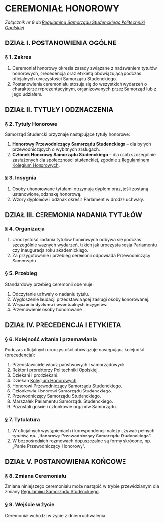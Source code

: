 ﻿# CEREMONIAŁ HONOROWY

*Załącznik nr 9 do [Regulaminu Samorządu Studenckiego Politechniki Opolskiej](01-regulamin-sspo.md)*

## DZIAŁ I. POSTANOWIENIA OGÓLNE

### § 1. Zakres
1. Ceremoniał honorowy określa zasady związane z nadawaniem tytułów honorowych, precedencją oraz etykietą obowiązującą podczas oficjalnych uroczystości Samorządu Studenckiego.
2. Postanowienia ceremoniału stosuje się do wszystkich wydarzeń o charakterze reprezentacyjnym, organizowanych przez Samorząd lub z jego udziałem.

## DZIAŁ II. TYTUŁY I ODZNACZENIA

### § 2. Tytuły Honorowe
Samorząd Studencki przyznaje następujące tytuły honorowe:
1. **Honorowy Przewodniczący Samorządu Studenckiego** – dla byłych przewodniczących o wybitnych zasługach.
2. **Członek Honorowy Samorządu Studenckiego** – dla osób szczególnie zasłużonych dla społeczności studenckiej, zgodnie z [Regulaminem Kolegium Honorowych](07-regulamin-kolegium-honorowych.md).

### § 3. Insygnia
1. Osoby uhonorowane tytułami otrzymują dyplom oraz, jeśli zostaną ustanowione, odznakę honorową.
2. Wzory dyplomów i odznak określa Parlament w drodze uchwały.

## DZIAŁ III. CEREMONIA NADANIA TYTUŁÓW

### § 4. Organizacja
1. Uroczystość nadania tytułów honorowych odbywa się podczas szczególnie ważnych wydarzeń, takich jak uroczysta sesja Parlamentu czy inauguracja roku akademickiego.
2. Za przygotowanie i przebieg ceremonii odpowiada Przewodniczący Samorządu.

### § 5. Przebieg
Standardowy przebieg ceremonii obejmuje:
1. Odczytanie uchwały o nadaniu tytułu.
2. Wygłoszenie laudacji przedstawiającej zasługi osoby honorowanej.
3. Wręczenie dyplomu i ewentualnych insygniów.
4. Przemówienie osoby honorowanej.

## DZIAŁ IV. PRECEDENCJA I ETYKIETA

### § 6. Kolejność witania i przemawiania
Podczas oficjalnych uroczystości obowiązuje następująca kolejność (precedencja):
1. Przedstawiciele władz państwowych i samorządowych.
2. Rektor i prorektorzy Politechniki Opolskiej.
3. Dziekani i prodziekani.
4. Dziekan [Kolegium Honorowych](07-regulamin-kolegium-honorowych.md).
5. Honorowi Przewodniczący Samorządu Studenckiego.
6. Członkowie Honorowi Samorządu Studenckiego.
7. Przewodniczący Samorządu Studenckiego.
8. Marszałek Parlamentu Samorządu Studenckiego.
9. Pozostali goście i członkowie organów Samorządu.

### § 7. Tytulatura
1. W oficjalnych wystąpieniach i korespondencji należy używać pełnych tytułów, np. „Honorowy Przewodniczący Samorządu Studenckiego”.
2. W bezpośrednich rozmowach dopuszczalne są formy skrócone, np. „Panie Przewodniczący Honorowy”.

## DZIAŁ V. POSTANOWIENIA KOŃCOWE

### § 8. Zmiana Ceremoniału
Zmiana niniejszego ceremoniału może nastąpić w trybie przewidzianym dla zmiany [Regulaminu Samorządu Studenckiego](01-regulamin-sspo.md).

### § 9. Wejście w życie
Ceremoniał wchodzi w życie z dniem uchwalenia.



